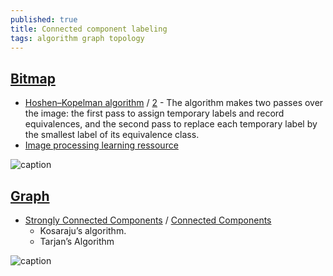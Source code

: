 ```yaml
---
published: true
title: Connected component labeling
tags: algorithm graph topology
---
```


## [Bitmap](https://en.wikipedia.org/wiki/Connected-component_labeling)
- [Hoshen–Kopelman algorithm](https://en.wikipedia.org/wiki/Hoshen%E2%80%93Kopelman_algorithm) / [2](https://en.wikipedia.org/wiki/Connected-component_labeling#Two-pass) - The algorithm makes two passes over the image: the first pass to assign temporary labels and record equivalences, and the second pass to replace each temporary label by the smallest label of its equivalence class. 
- [Image processing learning ressource](https://homepages.inf.ed.ac.uk/rbf/HIPR2/label.htm)

![caption](https://homepages.inf.ed.ac.uk/rbf/HIPR2/thumbs/art8lab2.GIF)

## [Graph](https://towardsdatascience.com/data-scientists-the-five-graph-algorithms-that-you-should-know-30f454fa5513)
- [Strongly Connected Components](https://www.geeksforgeeks.org/strongly-connected-components/) / [Connected Components](https://www.geeksforgeeks.org/connected-components-in-an-undirected-graph/)
	- Kosaraju’s algorithm.
    - Tarjan’s Algorithm 
    

![caption](https://upload.wikimedia.org/wikipedia/commons/thumb/8/85/Pseudoforest.svg/480px-Pseudoforest.svg.png)
